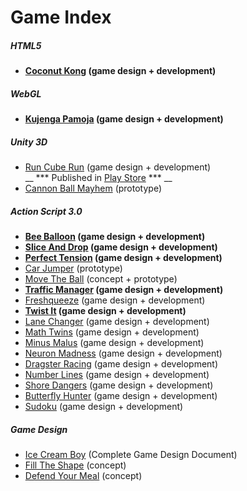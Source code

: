 # Game Index

##### HTML5
* **[Coconut Kong](coconutkong/index.md) (game design + development)**

##### WebGL
* **[Kujenga Pamoja](kujengapamoja/index.md) (game design + development)**

##### Unity 3D
* [Run Cube Run](runcuberun/index.md) (game design + development) <br/>__ \*\*\* Published in [Play Store](https://play.google.com/store/apps/details?id=com.mindcookin.cuberunner) \*\*\* __
* [Cannon Ball Mayhem](cannonballmayhem/index.md) (prototype)

##### Action Script 3.0
* **[Bee Balloon](beeballoon/index.md) (game design + development)**
* **[Slice And Drop](sliceanddrop/index.md) (game design + development)**
* **[Perfect Tension](perfecttension/index.md) (game design + development)**
* [Car Jumper](carjumper/index.md) (prototype)
* [Move The Ball](movetheball/index.md) (concept + prototype)
* **[Traffic Manager](trafficmanager/index.md) (game design + development)**
* [Freshqueeze](freshqueeze/index.md) (game design + development)
* **[Twist It](twistit/index.md) (game design + development)**
* [Lane Changer](lanechanger/index.md) (game design + development)
* [Math Twins](mathtwins/index.md) (game design + development)
* [Minus Malus](minusmalus/index.md) (game design + development)
* [Neuron Madness](neuronmadness/index.md) (game design + development)
* [Dragster Racing](dragsterracing/index.md) (game design + development)
* [Number Lines](numberlines/index.md) (game design + development)
* [Shore Dangers](shoredangers/index.md) (game design + development)
* [Butterfly Hunter](butterflyhunter/index.md) (game design + development)
* [Sudoku](sudoku/index.md) (game design + development)

##### Game Design
* [Ice Cream Boy](https://docs.google.com/presentation/d/1FJcFr6e1iqjjxsTvQXMpqodmUH415kPjM5xS3z3zjXc/edit#slide=id.g25fdfe37c_023) (Complete Game Design Document)
* [Fill The Shape](filltheshape/concept.pdf) (concept)
* [Defend Your Meal](defendyourmeal/concept.pdf) (concept)
